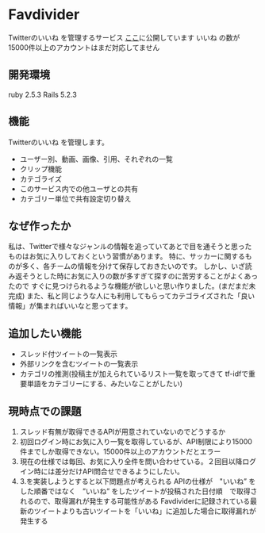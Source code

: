 # Favdivider
Twitterのいいね を管理するサービス
[ここ](https://favdivider.herokuapp.com)に公開しています
いいね の数が15000件以上のアカウントはまだ対応してません

## 開発環境

ruby 2.5.3
Rails 5.2.3

## 機能

Twitterのいいね を管理します。

* ユーザー別、動画、画像、引用、それぞれの一覧
* クリップ機能
* カテゴライズ
* このサービス内での他ユーザとの共有
* カテゴリー単位で共有設定切り替え

## なぜ作ったか

私は、Twitterで様々なジャンルの情報を追っていてあとで目を通そうと思ったものはお気に入りしておくという習慣があります。
特に、サッカーに関するものが多く、各チームの情報を分けて保存しておきたいのです。
しかし、いざ読み返そうとした時にお気に入りの数が多すぎて探すのに苦労することがよくあったので
すぐに見つけられるような機能が欲しいと思い作りました。(まだまだ未完成)
また、私と同じような人にも利用してもらってカテゴライズされた「良い情報」が集まればいいなと思ってます。

## 追加したい機能

* スレッド付ツイートの一覧表示
* 外部リンクを含むツイートの一覧表示
* カテゴリの推測(投稿主が加えられているリスト一覧を取ってきて tf-idfで重要単語をカテゴリーにする、みたいなことがしたい)

## 現時点での課題
1. スレッド有無が取得できるAPIが用意されていないのでどうするか
2. 初回ログイン時にお気に入り一覧を取得しているが、API制限により15000件までしか取得できない。15000件以上のアカウントだとエラー
3. 現在の仕様では毎回、お気に入り全件を問い合わせている。２回目以降ログイン時には差分だけAPI問合せできるようにしたい。
4. 3.を実装しようとすると以下問題点が考えられる
APIの仕様が　"いいね” をした順番ではなく　”いいね” をしたツイートが投稿された日付順　で取得されるので、取得漏れが発生する可能性がある
Favdividerに記録されている最新のツイートよりも古いツイートを「いいね」に追加した場合に取得漏れが発生する